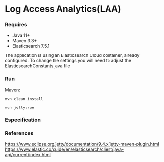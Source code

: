# Log Access Analytics(LAA)

### Requires

* Java 11+
* Maven 3.3+
* Elasticsearch 7.5.1

The application is using an Elasticsearch Cloud container, already configured. To change the settings you will need to adjust the ElasticsearchConstants.java file

### Run

Maven:
<pre><code>mvn clean install</code></pre>
<pre><code>mvn jetty:run</code></pre>

### Especification


### References

<https://www.eclipse.org/jetty/documentation/9.4.x/jetty-maven-plugin.html>
<https://www.elastic.co/guide/en/elasticsearch/client/java-api/current/index.html>